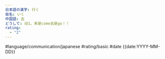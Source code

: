 ```yaml
---
日本語の漢字: 行く
仮名: いく
中国語: 去
どうして: 动1，来是come去是go！！
rating:
  - "2"
---
```


#language/communication/japanese #rating/basic #date {{date:YYYY-MM-DD}}